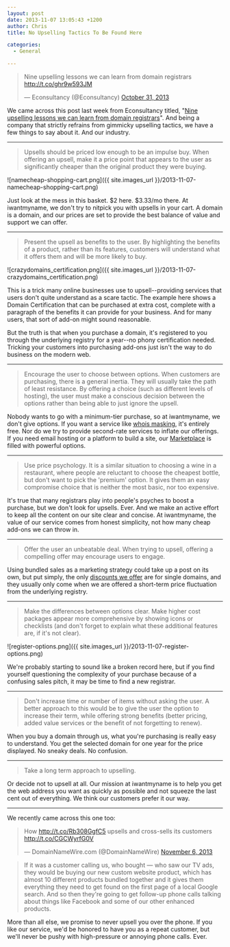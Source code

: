 ```yaml
---
layout: post
date: 2013-11-07 13:05:43 +1200
author: Chris
title: No Upselling Tactics To Be Found Here

categories:
  - General

---
```


<blockquote class="twitter-tweet" lang="en"><p>Nine upselling lessons we can learn from domain registrars <a href="http://t.co/ghr9w593JM">http://t.co/ghr9w593JM</a></p>&mdash; Econsultancy (@Econsultancy) <a href="https://twitter.com/Econsultancy/statuses/395926822254571520">October 31, 2013</a></blockquote>
<script async src="//platform.twitter.com/widgets.js" charset="utf-8"></script>

<!-- excerpt -->

We came across this post last week from Econsultancy titled, "[Nine upselling lessons we can learn from domain registrars](http://econsultancy.com/nz/blog/63696-nine-upselling-lessons-we-can-learn-from-domain-registrars)". And being a company that strictly refrains from gimmicky upselling tactics, we have a few things to say about it. And our industry.

<!-- /excerpt -->

***

> Upsells should be priced low enough to be an impulse buy. When offering an upsell, make it a price point that appears to the user as significantly cheaper than the original product they were buying.

![namecheap-shopping-cart.png]({{ site.images_url }}/2013-11-07-namecheap-shopping-cart.png)

Just look at the mess in this basket. $2 here. $3.33/mo there. At iwantmyname, we don't try to nitpick you with upsells in your cart. A domain is a domain, and our prices are set to provide the best balance of value and support we can offer.

***

> Present the upsell as benefits to the user. By highlighting the benefits of a product, rather than its features, customers will understand what it offers them and will be more likely to buy.

![crazydomains_certification.png]({{ site.images_url }}/2013-11-07-crazydomains_certification.png)

This is a trick many online businesses use to upsell--providing services that users don't quite understand as a scare tactic. The example here shows a Domain Certification that can be purchased at extra cost, complete with a paragraph of the benefits it can provide for your business. And for many users, that sort of add-on might sound reasonable. 

But the truth is that when you purchase a domain, it's registered to you through the underlying registry for a year--no phony certification needed. Tricking your customers into purchasing add-ons just isn't the way to do business on the modern web.

***

> Encourage the user to choose between options. When customers are purchasing, there is a general inertia. They will usually take the path of least resistance. By offering a choice (such as different levels of hosting), the user must make a conscious decision between the options rather than being able to just ignore the upsell. 

Nobody wants to go with a minimum-tier purchase, so at iwantmyname, we don't give options. If you want a service like [whois masking](http://help.iwantmyname.com/customer/portal/articles/184425-do-you-offer-a-whois-privacy-service-), it's entirely free. Nor do we try to provide second-rate services to inflate our offerings. If you need email hosting or a platform to build a site, our [Marketplace](https://iwantmyname.com/services) is filled with powerful options. 

***

> Use price psychology. It is a similar situation to choosing a wine in a restaurant, where people are reluctant to choose the cheapest bottle, but don't want to pick the 'premium' option. It gives them an easy compromise choice that is neither the most basic, nor too expensive.

It's true that many registrars play into people's psyches to boost a purchase, but we don't look for upsells. Ever. And we make an active effort to keep all the content on our site clear and concise. At iwantmyname, the value of our service comes from honest simplicity, not how many cheap add-ons we can throw in.

***

> Offer the user an unbeatable deal. When trying to upsell, offering a compelling offer may encourage users to engage.

Using bundled sales as a marketing strategy could take up a post on its own, but put simply, the only [discounts we offer](https://iwantmyname.com/domains/special-offer) are for single domains, and they usually only come when we are offered a short-term price fluctuation from the underlying registry. 

***

> Make the differences between options clear. Make higher cost packages appear more comprehensive by showing icons or checklists (and don't forget to explain what these additional features are, if it's not clear).

![register-options.png]({{ site.images_url }}/2013-11-07-register-options.png)

We're probably starting to sound like a broken record here, but if you find yourself questioning the complexity of your purchase because of a confusing sales pitch, it may be time to find a new registrar.

***

> Don't increase time or number of items without asking the user. A better approach to this would be to give the user the option to increase their term, while offering strong benefits (better pricing, added value services or the benefit of not forgetting to renew).

When you buy a domain through us, what you're purchasing is really easy to understand. You get the selected domain for one year for the price displayed. No sneaky deals. No confusion.

***

> Take a long term approach to upselling.

Or decide not to upsell at all. Our mission at iwantmyname is to help you get the web address you want as quickly as possible and not squeeze the last cent out of everything. We think our customers prefer it our way.

***

We recently came across this one too:

<blockquote class="twitter-tweet" lang="en"><p>How <a href="http://t.co/Rb308GgfC5">http://t.co/Rb308GgfC5</a> upsells and cross-sells its customers <a href="http://t.co/CGCWyrfG0V">http://t.co/CGCWyrfG0V</a></p>&mdash; DomainNameWire.com (@DomainNameWire) <a href="https://twitter.com/DomainNameWire/statuses/398123985226842112">November 6, 2013</a></blockquote>
<script async src="//platform.twitter.com/widgets.js" charset="utf-8"></script>

> If it was a customer calling us, who bought — who saw our TV ads, they would be buying our new custom website product, which has almost 10 different products bundled together and it gives them everything they need to get found on the first page of a local Google search. And so then they're going to get follow-up phone calls talking about things like Facebook and some of our other enhanced products.

More than all else, we promise to never upsell you over the phone. If you like our service, we'd be honored to have you as a repeat customer, but we'll never be pushy with high-pressure or annoying phone calls. Ever.
